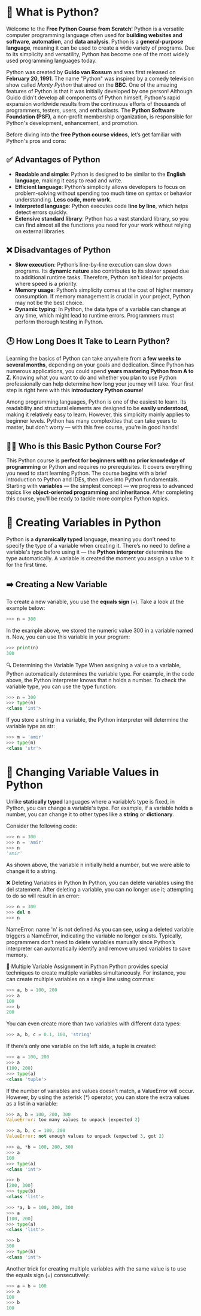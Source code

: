 # 🐍 What is Python?

Welcome to the **Free Python Course from Scratch**! Python is a versatile computer programming language often used for **building websites and software**, **automation**, and **data analysis**. Python is a **general-purpose language**, meaning it can be used to create a wide variety of programs. Due to its simplicity and versatility, Python has become one of the most widely used programming languages today.

Python was created by **Guido van Rossum** and was first released on **February 20, 1991**. The name "Python" was inspired by a comedy television show called *Monty Python* that aired on the **BBC**. One of the amazing features of Python is that it was initially developed by one person! Although Guido didn't develop all components of Python himself, Python's rapid expansion worldwide results from the continuous efforts of thousands of programmers, testers, users, and enthusiasts. The **Python Software Foundation (PSF)**, a non-profit membership organization, is responsible for Python's development, enhancement, and promotion.

Before diving into the **free Python course videos**, let’s get familiar with Python's pros and cons:

## ✅ Advantages of Python
- **Readable and simple**: Python is designed to be similar to the **English language**, making it easy to read and write.
- **Efficient language**: Python’s simplicity allows developers to focus on problem-solving without spending too much time on syntax or behavior understanding. **Less code, more work**.
- **Interpreted language**: Python executes code **line by line**, which helps detect errors quickly.
- **Extensive standard library**: Python has a vast standard library, so you can find almost all the functions you need for your work without relying on external libraries.

## ❌ Disadvantages of Python
- **Slow execution**: Python’s line-by-line execution can slow down programs. Its **dynamic nature** also contributes to its slower speed due to additional runtime tasks. Therefore, Python isn’t ideal for projects where speed is a priority.
- **Memory usage**: Python’s simplicity comes at the cost of higher memory consumption. If memory management is crucial in your project, Python may not be the best choice.
- **Dynamic typing**: In Python, the data type of a variable can change at any time, which might lead to runtime errors. Programmers must perform thorough testing in Python.

## 🕒 How Long Does It Take to Learn Python?
Learning the basics of Python can take anywhere from **a few weeks to several months**, depending on your goals and dedication. Since Python has numerous applications, you could spend **years mastering Python from A to Z**. Knowing what you want to do and whether you plan to use Python professionally can help determine how long your journey will take. Your first step is right here with this **introductory Python course**!

Among programming languages, Python is one of the easiest to learn. Its readability and structural elements are designed to be **easily understood**, making it relatively easy to learn. However, this simplicity mainly applies to beginner levels. Python has many complexities that can take years to master, but don’t worry — with this free course, you’re in good hands!

## 🧑‍🏫 Who is this Basic Python Course For?
This Python course is **perfect for beginners with no prior knowledge of programming** or Python and requires no prerequisites. It covers everything you need to start learning Python. The course begins with a brief introduction to Python and IDEs, then dives into Python fundamentals. Starting with **variables** — the simplest concept — we progress to advanced topics like **object-oriented programming** and **inheritance**. After completing this course, you’ll be ready to tackle more complex Python topics.

# 🐍 Creating Variables in Python

Python is a **dynamically typed** language, meaning you don’t need to specify the type of a variable when creating it. There’s no need to define a variable's type before using it — the **Python interpreter** determines the type automatically. A variable is created the moment you assign a value to it for the first time.

## ➡️ Creating a New Variable

To create a new variable, you use the **equals sign** (`=`). Take a look at the example below:

```python
>>> n = 300
```
In the example above, we stored the numeric value 300 in a variable named n. Now, you can use this variable in your program:

```python
>>> print(n)
300
```
🔍 Determining the Variable Type
When assigning a value to a variable, Python automatically determines the variable type. For example, in the code above, the Python interpreter knows that n holds a number. To check the variable type, you can use the type function:

```python
>>> n = 300
>>> type(n)
<class 'int'>
```
If you store a string in a variable, the Python interpreter will determine the variable type as str:

```python
>>> m = 'amir'
>>> type(m)
<class 'str'>
```

# 🔄 Changing Variable Values in Python

Unlike **statically typed** languages where a variable’s type is fixed, in Python, you can change a variable's type. For example, if a variable holds a number, you can change it to other types like a **string** or **dictionary**.

Consider the following code:

```python
>>> n = 300
>>> n = 'amir'
>>> n
'amir'
```
As shown above, the variable n initially held a number, but we were able to change it to a string.

❌ Deleting Variables in Python
In Python, you can delete variables using the del statement. After deleting a variable, you can no longer use it; attempting to do so will result in an error:

```python
>>> n = 300
>>> del n
>>> n
```
NameError: name 'n' is not defined
As you can see, using a deleted variable triggers a NameError, indicating the variable no longer exists. Typically, programmers don’t need to delete variables manually since Python’s interpreter can automatically identify and remove unused variables to save memory.

🔗 Multiple Variable Assignment in Python
Python provides special techniques to create multiple variables simultaneously. For instance, you can create multiple variables on a single line using commas:

```python
>>> a, b = 100, 200
>>> a
100
>>> b
200
```
You can even create more than two variables with different data types:

```python
>>> a, b, c = 0.1, 100, 'string'
```
If there’s only one variable on the left side, a tuple is created:

```python
>>> a = 100, 200
>>> a
(100, 200)
>>> type(a)
<class 'tuple'>
```
If the number of variables and values doesn’t match, a ValueError will occur. However, by using the asterisk (*) operator, you can store the extra values as a list in a variable:

```python
>>> a, b = 100, 200, 300
ValueError: too many values to unpack (expected 2)

>>> a, b, c = 100, 200
ValueError: not enough values to unpack (expected 3, got 2)

>>> a, *b = 100, 200, 300
>>> a
100
>>> type(a)
<class 'int'>

>>> b
[200, 300]
>>> type(b)
<class 'list'>

>>> *a, b = 100, 200, 300
>>> a
[100, 200]
>>> type(a)
<class 'list'>

>>> b
300
>>> type(b)
<class 'int'>
```
Another trick for creating multiple variables with the same value is to use the equals sign (=) consecutively:

```python
>>> a = b = 100
>>> a
100
>>> b
100
```
